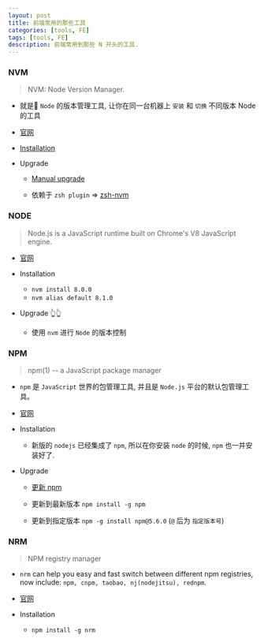 ```yaml
---
layout: post
title: 前端常用的那些工具
categories: [tools, FE]
tags: [tools, FE]
description: 前端常用到那些 N 开头的工具.
---
```


### NVM

> NVM: Node Version Manager.

* 就是 `Node` 的版本管理工具, 让你在同一台机器上 `安装` 和 `切换` 不同版本 Node 的工具

* [官网](https://github.com/creationix/nvm)

* [Installation](https://github.com/creationix/nvm#installation)

* Upgrade

  - [Manual upgrade](https://github.com/creationix/nvm#manual-upgrade)

  - 依赖于 `zsh plugin` => [zsh-nvm](https://github.com/lukechilds/zsh-nvm#manually)


### NODE

> Node.js is a JavaScript runtime built on Chrome's V8 JavaScript engine.

* [官网](https://nodejs.org/zh-cn)

* Installation

  - `nvm install 8.0.0`
  - `nvm alias default 8.1.0`

* Upgrade 👆👆

  - 使用 `nvm` 进行 `Node` 的版本控制

### NPM

> npm(1) -- a JavaScript package manager

* `npm` 是 `JavaScript` 世界的包管理工具, 并且是 `Node.js` 平台的默认包管理工具。

* [官网](https://www.npmjs.cn/)

* Installation
  - 新版的 `nodejs` 已经集成了 `npm`, 所以在你安装 `node` 的时候, `npm` 也一并安装好了.

* Upgrade
  - [更新 npm](https://www.npmjs.cn/getting-started/installing-node/#2-%E6%9B%B4%E6%96%B0-npm)

  - 更新到最新版本  `npm install -g npm`

  - 更新到指定版本  `npm -g install npm@5.6.0` (`@` 后为 `指定版本号`)

### NRM

> NPM registry manager

* `nrm` can help you easy and fast switch between different npm registries,
now include: `npm, cnpm, taobao, nj(nodejitsu), rednpm`.

* [官网](https://github.com/Pana/nrm)

* Installation

  - `npm install -g nrm`

